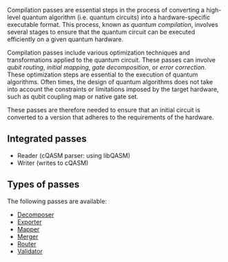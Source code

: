 Compilation passes are essential steps in the process of converting a high-level quantum algorithm (i.e. quantum
circuits) into a hardware-specific executable format.
This process, known as _quantum compilation_,
involves several stages to ensure that the quantum circuit can be executed efficiently on a given quantum hardware.

Compilation passes include various optimization techniques and transformations applied to the quantum circuit.
These passes can involve _qubit routing_, _initial mapping_, _gate decomposition_, or _error correction_.
These optimization steps are essential to the execution of quantum algorithms.
Often times, the design of quantum algorithms does not take into account the constraints or limitations imposed by the
target hardware, such as qubit coupling map or native gate set.

These passes are therefore needed to ensure that an initial circuit is converted to a version that adheres to the
requirements of the hardware.

## Integrated passes

- Reader (cQASM parser: using libQASM)
- Writer (writes to cQASM)

## Types of passes

The following passes are available:

- [Decomposer](types-of-passes/decomposition/index.md)
- [Exporter](types-of-passes/exporting/index.md)
- [Mapper](types-of-passes/mapping/index.md)
- [Merger](types-of-passes/merging/index.md)
- [Router](types-of-passes/routing/index.md)
- [Validator](types-of-passes/validation/index.md)
